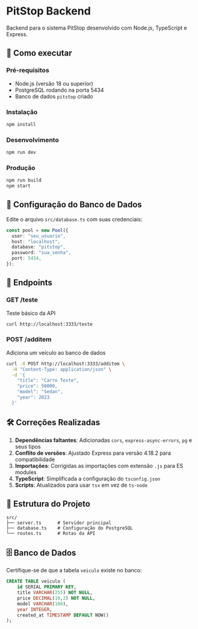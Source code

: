 # PitStop Backend

Backend para o sistema PitStop desenvolvido com Node.js, TypeScript e Express.

## 🚀 Como executar

### Pré-requisitos
- Node.js (versão 18 ou superior)
- PostgreSQL rodando na porta 5434
- Banco de dados `pitstop` criado

### Instalação
```bash
npm install
```

### Desenvolvimento
```bash
npm run dev
```

### Produção
```bash
npm run build
npm start
```

## 🔧 Configuração do Banco de Dados

Edite o arquivo `src/database.ts` com suas credenciais:

```typescript
const pool = new Pool({
  user: "seu_usuario",
  host: "localhost",
  database: "pitstop",
  password: "sua_senha",
  port: 5434, 
});
```

## 📡 Endpoints

### GET /teste
Teste básico da API
```bash
curl http://localhost:3333/teste
```

### POST /additem
Adiciona um veículo ao banco de dados
```bash
curl -X POST http://localhost:3333/additem \
  -H "Content-Type: application/json" \
  -d '{
    "title": "Carro Teste",
    "price": 50000,
    "model": "Sedan",
    "year": 2023
  }'
```

## 🛠️ Correções Realizadas

1. **Dependências faltantes**: Adicionadas `cors`, `express-async-errors`, `pg` e seus tipos
2. **Conflito de versões**: Ajustado Express para versão 4.18.2 para compatibilidade
3. **Importações**: Corrigidas as importações com extensão `.js` para ES modules
4. **TypeScript**: Simplificada a configuração do `tsconfig.json`
5. **Scripts**: Atualizados para usar `tsx` em vez de `ts-node`

## 📁 Estrutura do Projeto

```
src/
├── server.ts      # Servidor principal
├── database.ts    # Configuração do PostgreSQL
└── routes.ts      # Rotas da API
```

## 🗄️ Banco de Dados

Certifique-se de que a tabela `veiculo` existe no banco:

```sql
CREATE TABLE veiculo (
    id SERIAL PRIMARY KEY,
    title VARCHAR(255) NOT NULL,
    price DECIMAL(10,2) NOT NULL,
    model VARCHAR(100),
    year INTEGER,
    created_at TIMESTAMP DEFAULT NOW()
);
```
